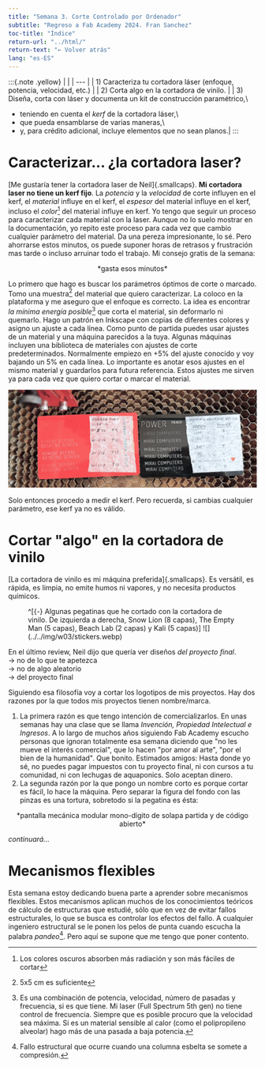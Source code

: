 ```yaml
---
title: "Semana 3. Corte Controlado por Ordenador"
subtitle: "Regreso a Fab Academy 2024. Fran Sanchez"
toc-title: "Índice"
return-url: "../html/"
return-text: "← Volver atrás"
lang: "es-ES"
---
```

:::{.note .yellow}
|     |
| --- |
| 1) Caracteriza tu cortadora láser (enfoque, potencia, velocidad, etc.) |
| 2) Corta algo en la cortadora de vinilo. |
| 3) Diseña, corta con láser y documenta un kit de construcción paramétrico,\
- teniendo en cuenta el *kerf* de la cortadora láser,\
- que pueda ensamblarse de varias maneras,\
- y, para crédito adicional, incluye elementos que no sean planos.|
:::

# Caracterizar... ¿la cortadora laser?
[Me gustaría tener la cortadora laser de Neil]{.smallcaps}. **Mi cortadora laser no tiene un kerf fijo**. La *potencia* y la *velocidad* de corte influyen en el kerf, el *material* influye en el kerf, el *espesor* del material influye en el kerf, incluso el *color*[^101] del material influye en kerf. Yo tengo que seguir un proceso para caracterizar cada material con la laser. Aunque no lo suelo mostrar en la documentación, yo repito este proceso para cada vez que cambio cualquier parámetro del material. Da una pereza impresionante, lo sé. Pero ahorrarse estos minutos, os puede suponer horas de retrasos y frustración mas tarde o incluso arruinar todo el trabajo. Mi consejo gratis de la semana: 

<center>*gasta esos minutos*</center>

Lo primero que hago es buscar los parámetros óptimos de corte o marcado. Tomo una muestra[^100] del material que quiero caracterizar. La coloco en la plataforma y me aseguro que el enfoque es correcto. La idea es encontrar *la mínima energía posible*[^102] que corta el material, sin deformarlo ni quemarlo. Hago un patrón en Inkscape con copias de diferentes colores y asigno un ajuste a cada línea. Como punto de partida puedes usar ajustes de un material y una máquina parecidos a la tuya. Algunas máquinas incluyen una biblioteca de materiales con ajustes de corte predeterminados. Normalmente empiezo en +5% del ajuste conocido y voy bajando un 5% en cada línea. Lo importante es anotar esos ajustes en el mismo material y guardarlos para futura referencia. Estos ajustes me sirven ya para cada vez que quiero cortar o marcar el material. 

![Ejemplo de caracterización para grabado de una chapa de aluminio](../../img/w03/character.webp)

[^100]:
    5x5 cm es suficiente
[^101]:
    Los colores oscuros absorben más radiación y son más fáciles de cortar 
[^102]:
    Es una combinación de potencia, velocidad, número de pasadas y frecuencia, si es que tiene. Mi laser (Full Spectrum 5th gen) no tiene control de frecuencia. Siempre que es posible procuro que la velocidad sea máxima. Si es un material sensible al calor (como el polipropileno alveolar) hago más de una pasada a baja potencia.

Solo entonces procedo a medir el kerf. Pero recuerda, si cambias cualquier parámetro, ese kerf ya no es válido. 

# Cortar "algo" en la cortadora de vinilo
[La cortadora de vinilo es mi máquina preferida]{.smallcaps}. Es versátil, es rápida, es limpia, no emite humos ni vapores, y no necesita productos químicos.

<figure>
^[{-} Algunas pegatinas que he cortado con la cortadora de vinilo. De izquierda a derecha, Snow Lion (8 capas), The Empty Man (5 capas), Beach Lab (2 capas) y Kali (5 capas)]
![](../../img/w03/stickers.webp)
</figure>

En el último review, Neil dijo que quería ver diseños *del proyecto final*.\
→ no de lo que te apetezca\
→ no de algo aleatorio\
→ del proyecto final

Siguiendo esa filosofía voy a cortar los logotipos de mis proyectos. Hay dos razones por la que todos mis proyectos tienen nombre/marca.

1. La primera razón es que tengo intención de comercializarlos. En unas semanas hay una clase que se llama *Invención, Propiedad Intelectual e Ingresos*. A lo largo de muchos años siguiendo Fab Academy escucho personas que ignoran totalmente esa semana diciendo que "no les mueve el interés comercial", que lo hacen "por amor al arte", "por el bien de la humanidad". Que bonito. Estimados amigos: Hasta donde yo sé, no puedes pagar impuestos con tu proyecto final, ni con cursos a tu comunidad, ni con lechugas de aquaponics. Solo aceptan dinero.
2. La segunda razón por la que pongo un nombre corto es porque cortar es fácil, lo hace la máquina. Pero separar la figura del fondo con las pinzas es una tortura, sobretodo si la pegatina es ésta:

<center>*pantalla mecánica modular mono-dígito de solapa partida y de código abierto*</center>

*continuará...*

# Mecanismos flexibles
Esta semana estoy dedicando buena parte a aprender sobre mecanismos flexibles. Estos mecanismos aplican muchos de los conocimientos teóricos de cálculo de estructuras que estudié, sólo que en vez de evitar fallos estructurales, lo que se busca es controlar los efectos del fallo. A cualquier ingeniero estructural se le ponen los pelos de punta cuando escucha la palabra *pandeo*[^301]. Pero aquí se supone que me tengo que poner contento.

[^301]:
    Fallo estructural que ocurre cuando una columna esbelta se somete a compresión.
